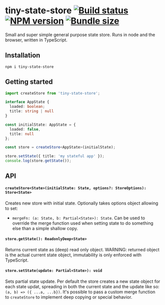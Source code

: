 # tiny-state-store [![Build status](https://travis-ci.org/marcelbeumer/tiny-state-store.svg?branch=master)](https://travis-ci.org/marcelbeumer/tiny-state-store) [![NPM version](https://flat.badgen.net/npm/v/tiny-state-store/latest)](https://www.npmjs.com/package/tiny-state-store) [![Bundle size](https://badgen.net/bundlephobia/minzip/tiny-state-store)](https://bundlephobia.com/result?p=tiny-state-store)

Small and super simple general purpose state store. Runs in node and the browser, written in TypeScript.

## Installation

```
npm i tiny-state-store
```

## Getting started

```ts
import createStore from 'tiny-state-store';

interface AppState {
  loaded: boolean;
  title: string | null
}

const initialState: AppState = {
  loaded: false,
  title: null
};

const store = createStore<AppState>(initialState);

store.setState({ title: 'my stateful app' });
console.log(store.getState());
```

## API

#### `createStore<State>(initialState: State, options?: StoreOptions): Store<State>`

Creates new store with initial state. Optionally takes options object allowing to set:

- `mergeFn: (a: State, b: Partial<State>): State`. Can be used to override the merge function used when setting state to do something else than a simple shallow copy.

#### `store.getState(): ReadonlyDeep<State>`

Returns current state as (deep) read only object. WARNING: returned object is the actual current state object, immutability is only enforced with TypeScript.


#### `store.setState(update: Partial<State>): void`

Sets partial state update. Per default the store creates a new state object for each state updat, spreading in both the current state and the update like so:
`(a, b) => ({ ...a, ...b})`. It's possible to pass a custom merge function to `createStore` to implement deep copying or special behavior.